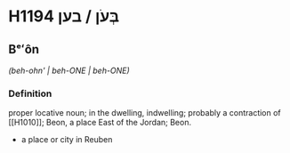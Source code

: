 # H1194 בְּעֹן / בען

## Bᵉʻôn

_(beh-ohn' | beh-ONE | beh-ONE)_

### Definition

proper locative noun; in the dwelling, indwelling; probably a contraction of [[H1010]]; Beon, a place East of the Jordan; Beon.

- a place or city in Reuben
